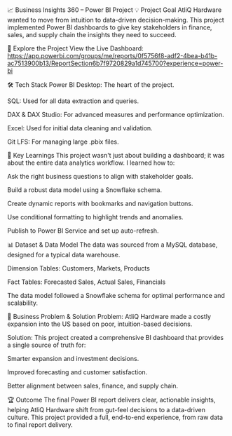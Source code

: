 
📈 Business Insights 360 – Power BI Project
💡 Project Goal
AtliQ Hardware wanted to move from intuition to data-driven decision-making. This project implemented Power BI dashboards to give key stakeholders in finance, sales, and supply chain the insights they need to succeed.

🔗 Explore the Project
View the Live Dashboard: https://app.powerbi.com/groups/me/reports/0f5756f8-adf2-4bea-b41b-ac7513900b13/ReportSection6b7f9720829a1d745700?experience=power-bi

🛠️ Tech Stack
Power BI Desktop: The heart of the project.

SQL: Used for all data extraction and queries.

DAX & DAX Studio: For advanced measures and performance optimization.

Excel: Used for initial data cleaning and validation.

Git LFS: For managing large .pbix files.

🧠 Key Learnings
This project wasn't just about building a dashboard; it was about the entire data analytics workflow. I learned how to:

Ask the right business questions to align with stakeholder goals.

Build a robust data model using a Snowflake schema.

Create dynamic reports with bookmarks and navigation buttons.

Use conditional formatting to highlight trends and anomalies.

Publish to Power BI Service and set up auto-refresh.

📊 Dataset & Data Model
The data was sourced from a MySQL database, designed for a typical data warehouse.

Dimension Tables: Customers, Markets, Products

Fact Tables: Forecasted Sales, Actual Sales, Financials

The data model followed a Snowflake schema for optimal performance and scalability.

🎯 Business Problem & Solution
Problem: AtliQ Hardware made a costly expansion into the US based on poor, intuition-based decisions.

Solution: This project created a comprehensive BI dashboard that provides a single source of truth for:

Smarter expansion and investment decisions.

Improved forecasting and customer satisfaction.

Better alignment between sales, finance, and supply chain.

🏆 Outcome
The final Power BI report delivers clear, actionable insights, helping AtliQ Hardware shift from gut-feel decisions to a data-driven culture. This project provided a full, end-to-end experience, from raw data to final report delivery.
